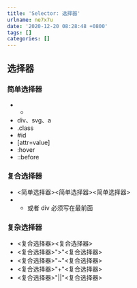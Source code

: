 ```yaml
---
title: 'Selector: 选择器'
urlname: ne7x7u
date: '2020-12-20 08:28:48 +0800'
tags: []
categories: []
---
```


## 选择器

### 简单选择器

- -
- div、svg、a
- .class
- #id
- [attr=value]
- :hover
- ::before

### 复合选择器

- <简单选择器><简单选择器><简单选择器>
- - 或者 div 必须写在最前面

### 复杂选择器

- <复合选择器><sp><复合选择器>
- <复合选择器>">"<复合选择器>
- <复合选择器>"~"<复合选择器>
- <复合选择器>"+"<复合选择器>
- <复合选择器>"||"<复合选择器>
